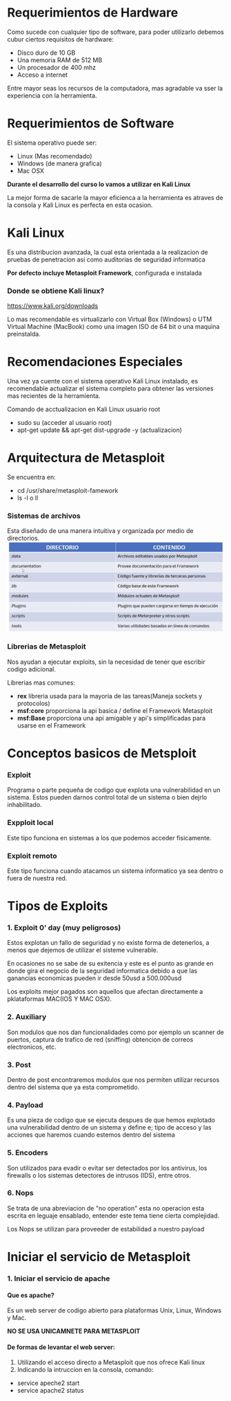 # Requerimientos de Hardware
Como sucede con cualquier tipo de software, para poder utilizarlo debemos cubur ciertos requisitos de hardware:
* Disco duro de 10 GB
* Una memoria RAM de 512 MB
* Un procesador de 400 mhz
* Acceso a internet 

Entre mayor seas los recursos de la computadora, mas agradable va sser la experiencia con la herramienta.

# Requerimientos de Software
El sistema operativo puede ser: 
* Linux (Mas recomendado)
* Windows (de manera grafica)
* Mac OSX

**Durante el desarrollo del curso lo vamos a utilizar en Kali Linux**

La mejor forma de sacarle la mayor eficienca a la herramienta es atraves de la consola y Kali Linux es perfecta en esta ocasion.

# Kali Linux
Es una distribucion avanzada, la cual esta orientada a la realizacion de pruebas de penetracion asi como auditorias de seguridad informatica

**Por defecto incluye Metasploit Framework**, configurada e instalada

### Donde se obtiene Kali linux? 
https://www.kali.org/downloads 

Lo mas recomendable es virtualizarlo con Virtual Box (Windows) o UTM Virtual Machine (MacBook) como una imagen ISO de 64 bit o una maquina preinstalda.

# Recomendaciones Especiales
Una vez ya cuente con el sistema operativo Kali Linux instalado, es recomendable actualizar el sistema completo para obtener las versiones mas recientes de la herramienta.

Comando de acctualizacion en Kali Linux usuario root
 * sudo su (acceder al usuario root)
 * apt-get update && apt-get dist-upgrade -y (actualizacion)

# Arquitectura de Metasploit
Se encuentra en:
* cd /usr/share/metasploit-famework
* ls -l o ll
  
### Sistemas de archivos
Esta diseñado de una manera intuitiva y organizada por medio de directorios.
![](Doc/1.jpg)

### Librerias de Metasploit
Nos ayudan a ejecutar exploits, sin la necesidad de tener que escribir codigo adicional.

Librerias mas comunes:
* **rex** libreria usada para la mayoria de las tareas(Maneja sockets y protocolos)
* **msf:core** proporciona la api basica / define el Framework Metasploit
* **msf:Base** proporciona una api amigable y api's simplificadas para usarse en el Framework
  
# Conceptos basicos de Metsploit

### Exploit
Programa o parte pequeña de codigo que explota una vulnerabilidad en un sistema. Estos pueden darnos control total de un sistema o bien dejrlo inhabilitado.

### Expploit local
Este tipo funciona en sistemas a los que podemos acceder fisicamente.

### Exploit remoto
Este tipo funciona cuando atacamos un sistema informatico ya sea dentro o fuera de nuestra red.

# Tipos de Exploits
### 1. Exploit 0' day (muy peligrosos)

Estos explotan un fallo de seguridad y no existe forma de detenerlos, a menos que dejemos de utilizar el sisteme vulnerable.

En ocasiones no se sabe de su exitencia y este es el punto as grande en donde gira el negocio de la seguridad informatica debido a que las ganancias economicas pueden ir desde 50usd a 500.000usd

Los exploits mejor pagados son aquellos que afectan directamente a pklataformas MAC(IOS Y MAC OSX).

### 2. Auxiliary
Son modulos que nos dan funcionalidades como por ejemplo un scanner de puertos, captura de trafico de red (sniffing) obtencion de correos electronicos, etc.

### 3. Post
Dentro de post encontraremos modulos que nos permiten utilizar recursos dentro del sistema que ya esta comprometido.

### 4. Payload
Es una pieza de codigo que se ejecuta despues de que hemos explotado una vulnerabilidad dentro de un sistema y define e; tipo de acceso y las acciones que haremos cuando estemos dentro del sistema

### 5. Encoders
Son utilizados para evadir o evitar ser detectados por los antivirus, los firewalls o los sistemas detectores de intrusos (IDS), entre otros.

### 6. Nops
Se trata de una abreviacion de "no operation" esta no operacion esta escrita en leguaje ensablado, entender este tema tiene cierta complejidad.

Los Nops se utilizan para proveeder de estabilidad a nuestro payload

# Iniciar el servicio de Metasploit
### 1. Iniciar el servicio de **apache**

#### Que es apache? 
Es un web server de codigo abierto para plataformas Unix, Linux, Windows y Mac.

**NO SE USA UNICAMNETE PARA METASPLOIT**

#### De formas de levantar el web server:
1.  Utilizando el acceso directo a Metasploit que nos ofrece Kali linux
2.  Indicando la intruccion en la consola, comando: 
   * service apeche2 start
   * service apache2 status








